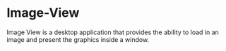 Image-View
==========

Image View is a desktop application that provides the ability to load in an image and present the graphics inside a window.
